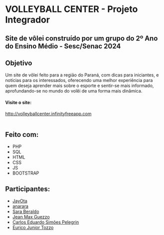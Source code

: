 # VOLLEYBALL CENTER - Projeto Integrador
## Site de vôlei construído por um grupo do 2º Ano do Ensino Médio - Sesc/Senac 2024
<h2>Objetivo</h2>
<p>Um site de vôlei feito para a região do Paraná, com dicas para iniciantes, e notícias para os interessados, oferecendo uma melhor experiência para quem deseja aprender mais sobre o esporte e sentir-se mais informado, aprofundando-se no mundo do volêi de uma forma mais dinâmica.</p>
  <h4>Visite o site:</h4> <a target="_blank" href="http://volleyballcenter.infinityfreeapp.com/Routes/index.php">http://volleyballcenter.infinityfreeapp.com</a>
</br></br>
<h2>Feito com: </h2>
<ul>
  <li>PHP</li>
  <li>SQL</li>
  <li>HTML</li>
  <li>CSS</li>
  <li>JS</li>
  <li>BOOTSTRAP</li>
</ul>

<h2>Participantes: </h2>
<ul>
  <li><a href="https://github.com/JayOta">JayOta</a></li>
  <li><a href="https://github.com/anarara">anarara</a></li>
  <li><a href="https://github.com/SaraBeraldo">Sara Beraldo</a></li>
  <li><a href="https://github.com/JMaxGuezzo">Jean Max Guezzo</a></li>
  <li><a href="https://github.com/cpelegrin">Carlos Eduardo Simões Pelegrin</a></li>
  <li><a href="https://github.com/euricoinf">Eurico Junior Tozzo</a></li>
</ul>
